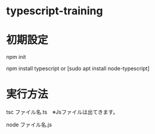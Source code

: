 # typescript-training

# 初期設定
npm init

npm install typescript or [sudo apt install node-typescript]

# 実行方法
 tsc ファイル名.ts　※Jsファイルは出てきます。
 
 node ファイル名.js

